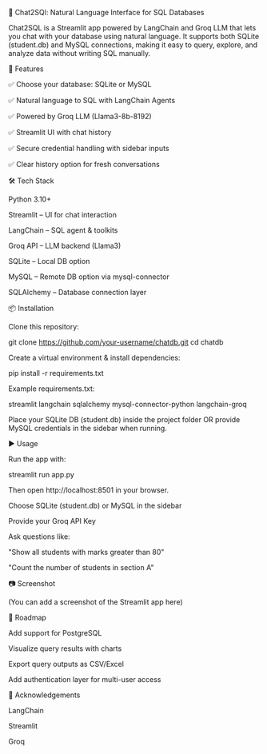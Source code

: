 🦜 Chat2SQl: Natural Language Interface for SQL Databases

Chat2SQL is a Streamlit app powered by LangChain and Groq LLM that lets you chat with your database using natural language.
It supports both SQLite (student.db) and MySQL connections, making it easy to query, explore, and analyze data without writing SQL manually.

🚀 Features

✅ Choose your database: SQLite or MySQL

✅ Natural language to SQL with LangChain Agents

✅ Powered by Groq LLM (Llama3-8b-8192)

✅ Streamlit UI with chat history

✅ Secure credential handling with sidebar inputs

✅ Clear history option for fresh conversations

🛠️ Tech Stack

Python 3.10+

Streamlit – UI for chat interaction

LangChain – SQL agent & toolkits

Groq API – LLM backend (Llama3)

SQLite – Local DB option

MySQL – Remote DB option via mysql-connector

SQLAlchemy – Database connection layer

📦 Installation

Clone this repository:

git clone https://github.com/your-username/chatdb.git
cd chatdb


Create a virtual environment & install dependencies:

pip install -r requirements.txt


Example requirements.txt:

streamlit
langchain
sqlalchemy
mysql-connector-python
langchain-groq


Place your SQLite DB (student.db) inside the project folder
OR provide MySQL credentials in the sidebar when running.

▶️ Usage

Run the app with:

streamlit run app.py


Then open http://localhost:8501
 in your browser.

Choose SQLite (student.db) or MySQL in the sidebar

Provide your Groq API Key

Ask questions like:

"Show all students with marks greater than 80"

"Count the number of students in section A"

📷 Screenshot

(You can add a screenshot of the Streamlit app here)

🔮 Roadmap

 Add support for PostgreSQL

 Visualize query results with charts

 Export query outputs as CSV/Excel

 Add authentication layer for multi-user access

🙌 Acknowledgements

LangChain

Streamlit

Groq
